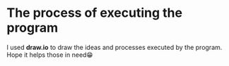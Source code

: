 # The process of executing the program  
I used **draw.io** to draw the ideas and processes executed by the program.  
Hope it helps those in need😁
